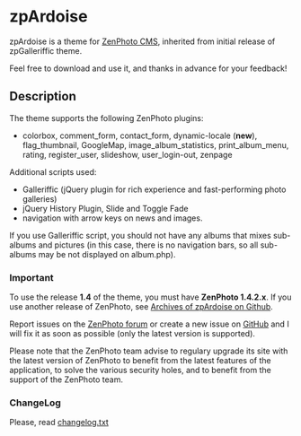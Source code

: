 zpArdoise 
============

zpArdoise is a theme for [ZenPhoto CMS](http://www.zenphoto.org), inherited from initial release of zpGalleriffic theme.

Feel free to download and use it, and thanks in advance for your feedback!

Description
-----------

The theme supports the following ZenPhoto plugins:
- colorbox, comment_form, contact_form, dynamic-locale (**new**), flag_thumbnail, GoogleMap, image_album_statistics, print_album_menu, rating, register_user, slideshow, user_login-out, zenpage

Additional scripts used:
- Galleriffic (jQuery plugin for rich experience and fast-performing photo galleries)
- jQuery History Plugin, Slide and Toggle Fade
- navigation with arrow keys on news and images.

If you use Galleriffic script, you should not have any albums that mixes sub-albums and pictures (in this case, there is no navigation bars, so all sub-albums may be not displayed on album.php).

### Important
To use the release **1.4** of the theme, you must have **ZenPhoto 1.4.2.x**.
If you use another release of ZenPhoto, see [Archives of zpArdoise on Github](https://github.com/vincent3569/zpArdoise/releases).

Report issues on the [ZenPhoto forum](http://www.zenphoto.org/support/) or create a new issue on [GitHub](https://github.com/vincent3569/zpArdoise/issues) and I will fix it as soon as possible (only the latest version is supported).

Please note that the ZenPhoto team advise to regulary upgrade its site with the latest version of ZenPhoto to benefit from the latest features of the application, to solve the various security holes, and to benefit from the support of the ZenPhoto team.

### ChangeLog
Please, read [changelog.txt](https://github.com/vincent3569/zpArdoise/blob/master/changelog.txt)
